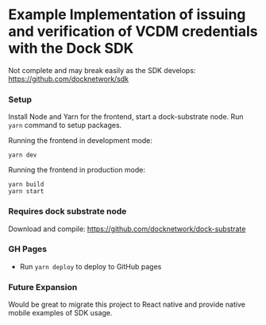 # Example Implementation of issuing and verification of VCDM credentials with the Dock SDK

Not complete and may break easily as the SDK develops: https://github.com/docknetwork/sdk

### Setup

Install Node and Yarn for the frontend, start a dock-substrate node. Run `yarn` command to setup packages.

Running the frontend in development mode:

```
yarn dev
```
Running the frontend in production mode:

```
yarn build
yarn start
```

### Requires dock substrate node
Download and compile: https://github.com/docknetwork/dock-substrate

### GH Pages
- Run `yarn deploy` to deploy to GitHub pages

### Future Expansion
Would be great to migrate this project to React native and provide native mobile examples of SDK usage.
